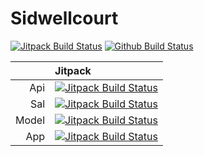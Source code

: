 # Sidwellcourt

[![Jitpack Build Status](https://jitpack.io/v/johnlayton/sidwellcourt.svg)](https://jitpack.io/#johnlayton/sidwellcourt)
[![Github Build Status](https://github.com/johnlayton/sidwellcourt/workflows/main/badge.svg)](https://github.com/johnlayton/sidwellcourt/actions)


|       | Jitpack |
|------:|:--------|
| Api   | [![Jitpack Build Status](https://jitpack.io/v/com.github.johnlayton.sidwellcourt/api.svg)](https://jitpack.io/#com.github.johnlayton.sidwellcourt/api) 
| Sal   | [![Jitpack Build Status](https://jitpack.io/v/com.github.johnlayton.sidwellcourt/sal.svg)](https://jitpack.io/#com.github.johnlayton.sidwellcourt/sal)
| Model | [![Jitpack Build Status](https://jitpack.io/v/com.github.johnlayton.sidwellcourt/model.svg)](https://jitpack.io/#com.github.johnlayton.sidwellcourt/model)
| App   | [![Jitpack Build Status](https://jitpack.io/v/com.github.johnlayton.sidwellcourt/app.svg)](https://jitpack.io/#com.github.johnlayton.sidwellcourt/app)

